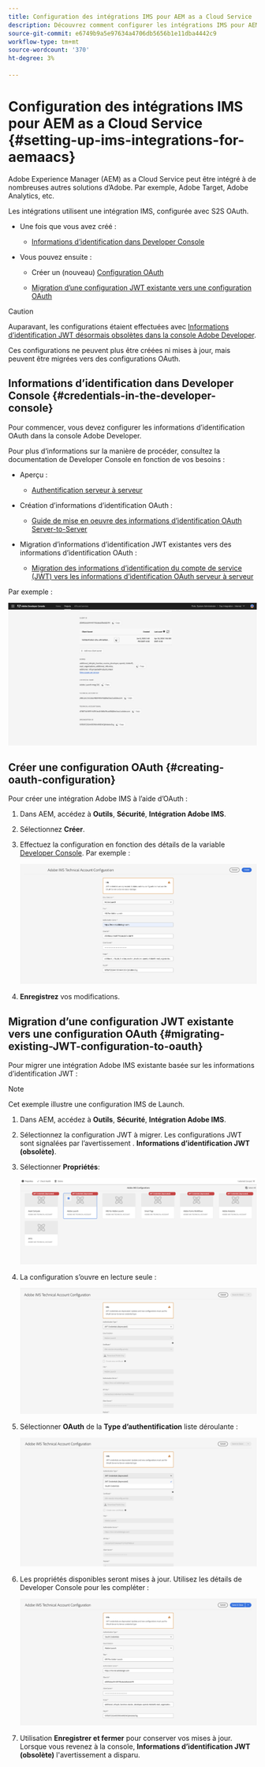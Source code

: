 ```yaml
---
title: Configuration des intégrations IMS pour AEM as a Cloud Service
description: Découvrez comment configurer les intégrations IMS pour AEM as a Cloud Service
source-git-commit: e6749b9a5e97634a4706db5656b1e11dba4442c9
workflow-type: tm+mt
source-wordcount: '370'
ht-degree: 3%

---
```



# Configuration des intégrations IMS pour AEM as a Cloud Service {#setting-up-ims-integrations-for-aemaacs}

Adobe Experience Manager (AEM) as a Cloud Service peut être intégré à de nombreuses autres solutions d’Adobe. Par exemple, Adobe Target, Adobe Analytics, etc.

Les intégrations utilisent une intégration IMS, configurée avec S2S OAuth.

* Une fois que vous avez créé :

   * [Informations d’identification dans Developer Console](#credentials-in-the-developer-console)

* Vous pouvez ensuite :

   * Créer un (nouveau) [Configuration OAuth](#creating-oauth-configuration)

   * [Migration d’une configuration JWT existante vers une configuration OAuth](#migrating-existing-JWT-configuration-to-oauth)

>[!CAUTION]
>
>Auparavant, les configurations étaient effectuées avec [Informations d’identification JWT désormais obsolètes dans la console Adobe Developer](/help/security/jwt-credentials-deprecation-in-adobe-developer-console.md).
>
>Ces configurations ne peuvent plus être créées ni mises à jour, mais peuvent être migrées vers des configurations OAuth.

## Informations d’identification dans Developer Console {#credentials-in-the-developer-console}

Pour commencer, vous devez configurer les informations d’identification OAuth dans la console Adobe Developer.

Pour plus d’informations sur la manière de procéder, consultez la documentation de Developer Console en fonction de vos besoins :

* Aperçu :

   * [Authentification serveur à serveur](https://developer.adobe.com/developer-console/docs/guides/authentication/ServerToServerAuthentication/)

* Création d’informations d’identification OAuth :

   * [Guide de mise en oeuvre des informations d’identification OAuth Server-to-Server](https://developer.adobe.com/developer-console/docs/guides/authentication/ServerToServerAuthentication/implementation/)

* Migration d’informations d’identification JWT existantes vers des informations d’identification OAuth :

   * [Migration des informations d’identification du compte de service (JWT) vers les informations d’identification OAuth serveur à serveur](https://developer.adobe.com/developer-console/docs/guides/authentication/ServerToServerAuthentication/migration/)

Par exemple :

![Informations d’identification OAuth dans Developer Console](assets/ims-configuration-developer-console.png)

## Créer une configuration OAuth {#creating-oauth-configuration}

Pour créer une intégration Adobe IMS à l’aide d’OAuth :

1. Dans AEM, accédez à **Outils**, **Sécurité**, **Intégration Adobe IMS**.

1. Sélectionnez **Créer**.

1. Effectuez la configuration en fonction des détails de la variable [Developer Console](https://developer.adobe.com/developer-console/docs/guides/authentication/ServerToServerAuthentication/implementation/). Par exemple :

   ![Créer une configuration OAuth](assets/ims-create-oauth-configuration.png)

1. **Enregistrez** vos modifications.

## Migration d’une configuration JWT existante vers une configuration OAuth {#migrating-existing-JWT-configuration-to-oauth}

Pour migrer une intégration Adobe IMS existante basée sur les informations d’identification JWT :

>[!NOTE]
>
>Cet exemple illustre une configuration IMS de Launch.

1. Dans AEM, accédez à **Outils**, **Sécurité**, **Intégration Adobe IMS**.

1. Sélectionnez la configuration JWT à migrer. Les configurations JWT sont signalées par l’avertissement . **Informations d’identification JWT (obsolète)**.

1. Sélectionner **Propriétés**:

   ![Sélectionner la configuration JWT](assets/ims-migrate-jwt-select-configuration.png)

1. La configuration s’ouvre en lecture seule :

   ![Propriétés de configuration - Lecture seule](assets/ims-migrate-jwt-properties-read-only.png)

1. Sélectionner **OAuth** de la **Type d’authentification** liste déroulante :

   ![Sélectionner le type d’authentification](assets/ims-migrate-jwt-authentication-type.png)

1. Les propriétés disponibles seront mises à jour. Utilisez les détails de Developer Console pour les compléter :

   ![Détails OAuth complets](assets/ims-migrate-jwt-complete-oauth-details.png)

1. Utilisation **Enregistrer et fermer** pour conserver vos mises à jour.
Lorsque vous revenez à la console, **Informations d’identification JWT (obsolète)** l&#39;avertissement a disparu.